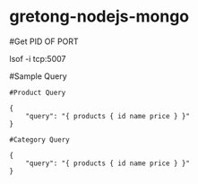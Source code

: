 # gretong-nodejs-mongo

#Get PID OF PORT

lsof -i tcp:5007


#Sample Query

    #Product Query

    {
        "query": "{ products { id name price } }"
    }

    #Category Query

    {
        "query": "{ products { id name price } }"
    }
